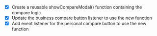 - [x] Create a reusable showCompareModal() function containing the compare logic
- [x] Update the business compare button listener to use the new function
- [x] Add event listener for the personal compare button to use the new function
